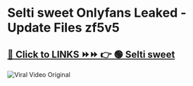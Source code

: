 
 # Selti sweet Onlyfans Leaked - Update Files zf5v5

## <h2><a href="https://clipsfans.com/Selti_sweet&ref=git">🔗 Click to LINKS ⏩⏩ 👉 🟢 Selti sweet </a></h2>

<a href="https://clipsfans.com/Selti_sweet&ref=git" rel="nofollow" data-target="animated-image.originalLink"><img src="https://i.ibb.co.com/xMMVF88/686577567.gif" alt="Viral Video Original" style="max-width: 100%; display: inline-block;" data-target="animated-image.originalImage"></a>

